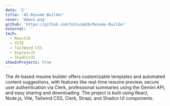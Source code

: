 ```yaml
---
date: '2'
title: 'AI-Resume-Builder'
cover: 'demo1.png'
github: 'https://github.com/Sshivam26/Resume-Builder'
external: ''
tech:
  - ReactJS
  - VITE
  - TailWind CSS
  - ExpressJS
  - ShadCn/UI
showInProjects: true
---
```

The AI-based resume builder offers customizable templates and automated content suggestions, with features like real-time resume preview, secure user authentication via Clerk, professional summaries using the Gemini API, and easy sharing and downloading. The project is built using React, Node.js, Vite, Tailwind CSS, Clerk, Strapi, and Shadcn UI components.

